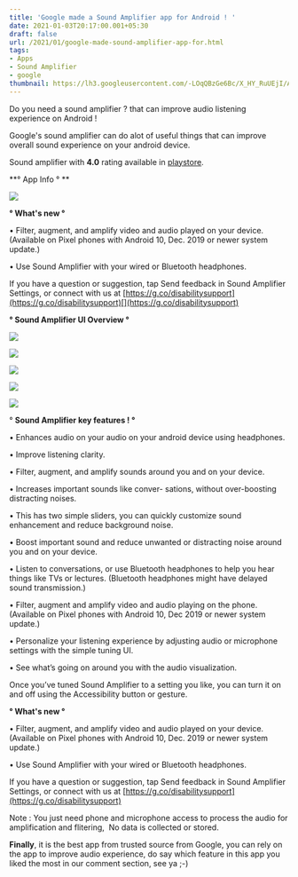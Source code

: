 ```yaml
---
title: 'Google made a Sound Amplifier app for Android ! '
date: 2021-01-03T20:17:00.001+05:30
draft: false
url: /2021/01/google-made-sound-amplifier-app-for.html
tags: 
- Apps
- Sound Amplifier
- google
thumbnail: https://lh3.googleusercontent.com/-LOqQBzGe6Bc/X_HY_RuUEjI/AAAAAAAACi8/NDpIRfiMhsknptE49f6JSr2lBynoGXQhQCLcBGAsYHQ/s1600/1609685234337317-0.png
---
```


  

Do you need a sound amplifier ? that can improve audio listening experience on Android ! 

  

Google's sound amplifier can do alot of useful things that can improve overall sound experience on your android device. 

  

Sound amplifier with **4.0** rating available in [playstore](https://play.google.com/store/apps/details?id=com.google.android.accessibility.soundamplifier). 

  

**° App Info ° **

 **![](https://lh3.googleusercontent.com/-U_0J9BSkbFQ/X_HY7s24T-I/AAAAAAAACi0/gZMaJsXVWSwGKKbZ5fJl1TFVbQbdksKHgCLcBGAsYHQ/s1600/1609685203546325-1.png)** 

**° What's new °**

• Filter, augment, and amplify video and audio played on your device. (Available on Pixel phones with Android 10, Dec. 2019 or newer system update.)

  
• Use Sound Amplifier with your wired or Bluetooth headphones.

If you have a question or suggestion, tap Send feedback in Sound Amplifier Settings, or connect with us at [https://g.co/disabilitysupport](https://g.co/disabilitysupport)[](https://g.co/disabilitysupport)

**° Sound Amplifier UI Overview °**  

 **![](https://lh3.googleusercontent.com/-QDOmYPb6c3Q/X_HY0DICGuI/AAAAAAAACio/qEYaWLYbPdgM-YsSBcO7U_80oHJ4DQUsgCLcBGAsYHQ/s1600/1609685185746289-2.png)** 

 **![](https://lh3.googleusercontent.com/-V4lN2N2Gcho/X_HYvuG-6qI/AAAAAAAACig/i-_aQ5Jr20Mp7FdknZkWwMKpTIs52EpHACLcBGAsYHQ/s1600/1609685160509376-3.png)** 

 **![](https://lh3.googleusercontent.com/-ATv_FVPTPg4/X_HYpVUwVRI/AAAAAAAACic/lAioiemC8NwPfs3bsW0brlGF0zSoAe2TwCLcBGAsYHQ/s1600/1609685141947462-4.png)** 

 **![](https://lh3.googleusercontent.com/-E7efgv1tdDQ/X_HYkkgKj0I/AAAAAAAACiY/1YYbdIulaP8YcPfHGw3EATaY8HLVTxhTgCLcBGAsYHQ/s1600/1609685125179447-5.png)** 

 **![](https://lh3.googleusercontent.com/-GymkO1MItJ8/X_HYg4-UkWI/AAAAAAAACiU/TwSXstwx7YQyz1bHiyUMpaDNFlc-9uP5QCLcBGAsYHQ/s1600/1609685087541421-6.png)** 

  

° **Sound Amplifier key features ! °**

  

• Enhances audio on your audio on your android device using headphones. 

  

• Improve listening clarity. 

  

• Filter, augment, and amplify sounds around you and on your device. 

  

• Increases important sounds like conver- sations, without over-boosting distracting noises. 

  

• This has two simple sliders, you can quickly customize sound enhancement and reduce background noise. 

  

• Boost important sound and reduce unwanted or distracting noise around you and on your device.

  

• Listen to conversations, or use Bluetooth headphones to help you hear things like TVs or lectures. (Bluetooth headphones might have delayed sound transmission.)

  

• Filter, augment and amplify video and audio playing on the phone. (Available on Pixel phones with Android 10, Dec 2019 or newer system update.)

  

• Personalize your listening experience by adjusting audio or microphone settings with the simple tuning UI.

  

• See what’s going on around you with the audio visualization.

  

Once you’ve tuned Sound Amplifier to a setting you like, you can turn it on and off using the Accessibility button or gesture.

  

**° What's new °**

• Filter, augment, and amplify video and audio played on your device. (Available on Pixel phones with Android 10, Dec. 2019 or newer system update.)

• Use Sound Amplifier with your wired or Bluetooth headphones.

If you have a question or suggestion, tap Send feedback in Sound Amplifier Settings, or connect with us at [https://g.co/disabilitysupport](https://g.co/disabilitysupport)

Note : You just need phone and microphone access to process the audio for amplification and flitering,  No data is collected or stored. 

**Finally**, it is the best app from trusted source from Google, you can rely on the app to improve audio experience, do say which feature in this app you liked the most in our comment section, see ya ;-)